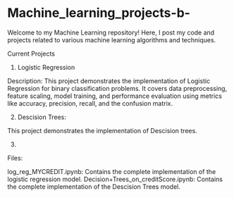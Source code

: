 # Machine_learning_projects-b-
Welcome to my Machine Learning repository! Here, I post my code and projects related to various machine learning algorithms and techniques.

Current Projects
1. Logistic Regression

Description: This project demonstrates the implementation of Logistic Regression for binary classification problems. It covers data preprocessing, feature scaling, model training, and performance evaluation using metrics like accuracy, precision, recall, and the confusion matrix.

2. Descision Trees:
   
This project demonstrates the implementation of Descision trees.

3. 

Files:

log_reg_MYCREDIT.ipynb:   Contains the complete implementation of the logistic regression model.
Decision+Trees_on_creditScore.ipynb:   Contains the complete implementation of the Descision Trees model.

